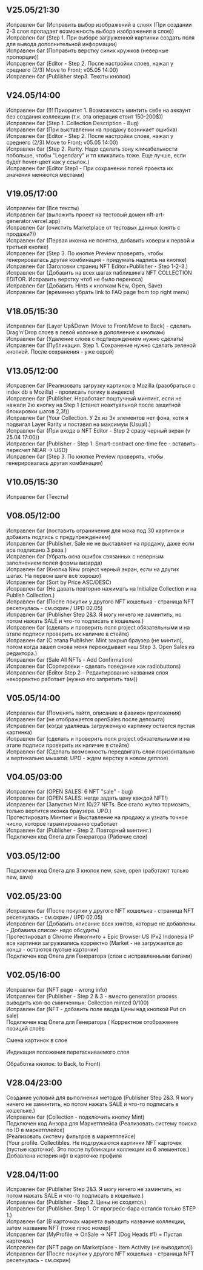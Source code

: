 ## V25.05/21:30

Исправлен баг (Исправить выбор изображений в слоях (При создании 2-3 слоя пропадает возможность выбора изображения в слое)) <br/>
Исправлен баг (Step 1. При выборе загруженной картинки создать поля для вывода дополнительной информации) <br/>
Исправлен баг (Поправить верстку синих кружков (неверные пропорции)) <br/>
Исправлен баг (Editor - Step 2. После настройки слоев, нажал у среднего (2/3) Move to Front; v05.05 14:00) <br/>
Исправлен баг (Publisher step3. Тексты кнопок) <br/>

## V24.05/14:00

Исправлен баг (!!! Приоритет 1. Возможность минтить себе на аккаунт без создания коллекции (т.к. эта операция стоит 150-200$)) <br/>
Исправлен баг (Step 1. Collection Description - Bug) <br/>
Исправлен баг (При выставлении на продажу возникает ошибка) <br/>
Исправлен баг (Editor - Step 2. После настройки слоев, нажал у среднего (2/3) Move to Front; v05.05 14:00) <br/>
Исправлен баг (Step 2. Rarity. Надо сделать зону кликабельности побольше, чтобы "Legendary" и тп кликались тоже. Еще лучше, если будет hover-цвет как у ссылок.) <br/>
Исправлен баг (Editor Step1 - При сохранении полей проекта их значения меняются местами) <br/>


## V19.05/17:00

Исправлен баг (Все тексты) <br/>
Исправлен баг (выложить проект на тестовый домен nft-art-generator.vercel.app) <br/>
Исправлен баг (очистить Marketplace от тестовых данных (снять с продажи?)) <br/>
Исправлен баг (Первая иконка не понятна, добавить ховеры к первой и третьей кнопке) <br/>
Исправлен баг (Step 3. По кнопке Preview проверять, чтобы генерировалась другая комбинация - придумать надпись на кнопке) <br/>
Исправлен баг (Заголовки страниц NFT Editor+Publisher - Step 1-2-3.) <br/>
Исправлен баг (Добавить на всех шагах паблишинга NFT COLLECTION EDITOR. Исправить верстку чтоб не было переноса) <br/>
Исправлен баг (Добавить Hints к кнопкам New, Open, Save) <br/>
Исправлен баг (временно убрать link to FAQ page from top right menu) <br/>

## V18.05/15:30

Исправлен баг (Layer Up&Down (Move to Front/Move to Back) - сделать Drag'n'Drop слоев в левой колонке в дополнение к кнопкам) <br/>
Исправлен баг (Удаление слоев с подтверждением нужно сделать) <br/>
Исправлен баг (Публикация. Step 1. Сохранение нужно сделать зеленой кнопкой. После сохранения - уже серой) <br/>

## V13.05/12:00

Исправлен баг (Реализовать загрузку картинок в Mozilla (разобраться с index db в Mozilla) - прописать логику в индексе) <br/>
Исправлен баг (Publisher. Неработает поштучный минтинг, если не нажали 2ю кнопку на Step 1 (станет неактуальной после защитной блокировки шагов 2,3!)) <br/>
Исправлен баг (Your Collection. У 2х из 3х элементов нет фона, хотя я подвигал Layer Rarity и поставил на максимум (Usual).) <br/>
Исправлен баг (При входе в NFT Editor - Step 2 сразу черный экран (v 25.04 17:00)) <br/>
Исправлен баг (Publisher - Step 1. Smart-contract one-time fee - вставить пересчет NEAR -> USD) <br/>
Исправлен баг (Step 3. По кнопке Preview проверять, чтобы генерировалась другая комбинация) <br/>

## V10.05/15:30

Исправлен баг (Тексты) <br/>

## V08.05/12:00

Исправлен баг (поставить ограничения для мока под 30 картинок и добавить подпись с предупреждением) <br/>
Исправлен баг (Publisher. Sale не не выставляет на продажу, даже если все подписано 3 раза.) <br/>
Исправлен баг (Убрать окна ошибок связанных с неверным заполнением полей формы визарда) <br/>
Исправлен баг (Кнопка New project черный экран, если на других шагах. На первом шаге все хорошо) <br/>
Исправлен баг (Sort by Price ASC/DESC) <br/>
Исправлен баг (Не давать повторно нажимать на Initialize Collection и на Publish Collection.) <br/>
Исправлен баг (После покупки у другого NFT кошелька - страница NFT ресетнулась - см.скрин / UPD 02.05) <br/>
Исправлен баг (Publisher Step 2&3. Я могу ничего не заминтить, но потом нажать SALE и что-то подписать в кошельке.) <br/>
Исправлен баг (сделать и проверить поля project обязательными и на этапе подписи проверить их наличие в стейте) <br/>
Исправлен баг (С этапа Publisher. Mint закрыл браузер (не минтил), потом когда зашел снова меня перекидывает наш Step 3. Open Sales из редактора.) <br/>
Исправлен баг (Sale All NFTs - Add Confirmation) <br/>
Исправлен баг (Сортировки - сделать поведение как radiobuttons) <br/>
Исправлен баг (Editor Step 2 - Редактирование названия слоя некорректно работает (нужно его запретить там)) <br/>


## V05.05/14:00

Исправлен баг (Поменять тайтл, описание и фавикон приложения) <br/>
Исправлен баг (не отображается openSales после депозита) <br/>
Исправлен баг (когда удаляешь загруженную картинку остается пустая картинка) <br/>
Исправлен баг (сделать и проверить поля project обязательными и на этапе подписи проверить их наличие в стейте) <br/>
Исправлен баг (Сделать возможность передвигать слои горизонтально и вертикально мышкой: UPD - ждем верстку в новом деплое) <br/>

## V04.05/03:00

Исправлен баг (OPEN SALES: 6 NFT "sale" - bug) <br/>
Исправлен баг (OPEN SALES: негде задать цену каждой NFT!) <br/>
Исправлен баг (Запустил Mint 10/27 NFTs. Все стало жутко тормозить, только вертится иконка браузера. UPD.) <br/>
Протестировать Минтинг и Выставление на продажу и узнать точное число, которое гарантированно сработает <br/>
Исправлен баг (Publisher - Step 2. Повторный минтинг.) <br/>
Подключен код Олега для Генератора (Рабочие слои) <br/>

## V03.05/12:00

Подключен код Олега для 3 кнопок new, save, open (работают только new, save)<br/>

## V02.05/23:00

Исправлен баг (После покупки у другого NFT кошелька - страница NFT ресетнулась - см.скрин / UPD 02.05) <br/>
Исправлен баг (Добавить описание всех хинтов, которые не добавлены. - Добавила список- надо обсудить) <br/>
Протестировал в Chrome Инкогнито + Epic Browser US IPx2 Indonesia IP все картинки загружиались корректно (Market - не загружается до конца - остаются пустые карточки) <br/>
Подключен код Олега для Генератора (слои  с исправленными багами)<br/>

## V02.05/16:00

Исправлен баг (NFT page - wrong info) <br/>
Исправлен баг (Publisher - Step 2 & 3 - вместо generation process выводить кол-во сминченных: Collection minted 0/100) <br/>
Исправлен баг (NFT - добавить поле ввода Цены над кнопкой Put on sale) <br/>
Подключен код Олега для Генератора (
Корректное отображение позиций слоёв

Смена картинок в слое

Индикация положения перетаскиваемого слоя

Обработка кнопок: to Back, to Front) <br/>

## V28.04/23:00

Создание условий для выполнения методов (Publisher Step 2&3. Я могу ничего не заминтить, но потом нажать SALE и что-то подписать в кошельке.) <br/>
Исправлен баг (Collection - подключить кнопку Mint) <br/>
Подключен код Анзора для Маркетплейса (Реализовать систему поиска по ID в маркетплейсе) <br/>(Реализовать систему фильтров в маркетплейсе) <br/>
(Your profile. Collectibles. Не подгружаются картинки NFT карточек (пустые карточки). Это после публикации коллекции из 6 элементов.) <br/>
Добавлена история нфт в карточке профиля <br/>

## V28.04/11:00

Исправлен баг (Publisher Step 2&3. Я могу ничего не заминтить, но потом нажать SALE и что-то подписать в кошельке.) <br/>
Исправлен баг (Publisher - Step 2. Цены не сходятся.) <br/>
Исправлен баг (Publisher. Step 1. От прогресс-бара остался только STEP 1.) <br/>
Исправлен баг (В карточках маркета выводить название коллекции, затем название NFT (тоже плюс номер) <br/>
Исправлен баг (MyProfile -> OnSale -> NFT (Dog Heads #1) = Пустая карточка.) <br/>
Исправлен баг (NFT page on Marketplace - Item Activity (не выводится)) <br/>
Исправлен баг (После покупки у другого NFT кошелька - страница NFT ресетнулась - см.скрин) <br/>